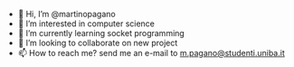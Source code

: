 - 👋 Hi, I’m @martinopagano
- 👀 I’m interested in computer science
- 🌱 I’m currently learning socket programming
- 💞️ I’m looking to collaborate on new project
- 📫 How to reach me? send me an e-mail to m.pagano@studenti.uniba.it

<!---
martinopagano/martinopagano is a ✨ special ✨ repository because its `README.md` (this file) appears on your GitHub profile.
You can click the Preview link to take a look at your changes.
--->
